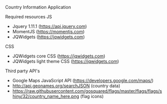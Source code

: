 Country Information Application

Required resources
JS
- Jquery 1.11.1 (https://api.jquery.com)
- MomentJS (https://momentjs.com)
- JQWidgets (https://jqwidgets.com)

CSS
- JQWidgets core CSS (https://jqwidgets.com)
- JQWidgets light theme CSS (https://jqwidgets.com)

Third party API's
- Google Maps JavaScript API (https://developers.google.com/maps/)
- http://api.geonames.org/searchJSON (country data)
- https://raw.githubusercontent.com/gosquared/flags/master/flags/flags/shiny/32/country_name_here.png (flag icons)
